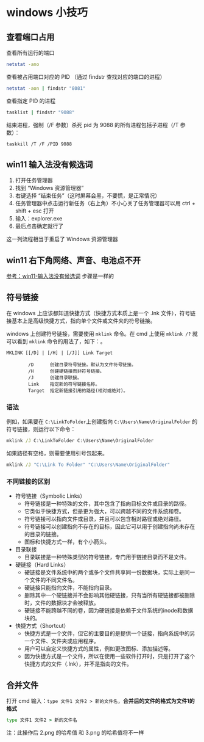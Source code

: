 # windows 小技巧

## 查看端口占用

查看所有运行的端口

```sh
netstat -ano
```

查看被占用端口对应的 PID （通过 findstr 查找对应的端口的进程）

```sh
netstat -aon | findstr "8081"
```

查看指定 PID 的进程

```sh
tasklist | findstr "9088"
```

结束进程，强制（/F 参数）杀死 pid 为 9088 的所有进程包括子进程（/T 参数）：

```sh
taskkill /T /F /PID 9088
```

## win11 输入法没有候选词

1. 打开任务管理器
2. 找到 “Windows 资源管理器”
3. 右键选择 “结束任务”（这时屏幕会黑，不要慌，是正常情况）
4. 任务管理器中点击运行新任务（右上角）不小心关了任务管理器可以用 ctrl + shift + esc 打开
5. 输入：explorer.exe
6. 最后点击确定就行了

这一列流程相当于重启了 Windows 资源管理器

## win11 右下角网络、声音、电池点不开

[参考：win11-输入法没有候选词](#win11-输入法没有候选词) 步骤是一样的

## 符号链接

在 windows 上应该都知道快捷方式（快捷方式本质上是一个 .lnk 文件），符号链接基本上是高级快捷方式，指向单个文件或文件夹的符号链接。

windows 上创建符号链接，需要使用 `mklink` 命令。在 cmd 上使用 `mklink /?` 就可以看到 `mklink` 命令的用法了，如下：。

```
MKLINK [[/D] | [/H] | [/J]] Link Target

        /D      创建目录符号链接。默认为文件符号链接。
        /H      创建硬链接而非符号链接。
        /J      创建目录联接。
        Link    指定新的符号链接名称。
        Target  指定新链接引用的路径(相对或绝对)。
```

### 语法

例如，如果要在 `C:\LinkToFolder`上创建指向 `C:\Users\Name\OriginalFolder` 的符号链接，则运行以下命令：

```cmd
mklink /J C:\LinkToFolder C:\Users\Name\OriginalFolder
```

如果路径有空格，则需要使用引号包起来。

```cmd
mklink /J "C:\Link To Folder" "C:\Users\Name\OriginalFolder"
```

### 不同链接的区别

- 符号链接（Symbolic Links）
  - 符号链接是一种特殊的文件，其中包含了指向目标文件或目录的路径。
  - 它类似于快捷方式，但是更为强大，可以跨越不同的文件系统和卷。
  - 符号链接可以指向文件或目录，并且可以包含相对路径或绝对路径。
  - 符号链接可以创建指向不存在的目标，因此它可以用于创建指向尚未存在的目录的链接。
  - 图标和快捷方式一样，有个小箭头。
- 目录联接
  - 目录联接是一种特殊类型的符号链接，专门用于链接目录而不是文件。
- 硬链接（Hard Links）
  - 硬链接是文件系统中的两个或多个文件共享同一份数据块，实际上是同一个文件的不同文件名。
  - 硬链接只能指向文件，不能指向目录。
  - 删除其中一个硬链接并不会影响其他硬链接，只有当所有硬链接都被删除时，文件的数据块才会被释放。
  - 硬链接不能跨越不同的卷，因为硬链接是依赖于文件系统的inode和数据块的。
- 快捷方式（Shortcut）
  - 快捷方式是一个文件，但它的主要目的是提供一个链接，指向系统中的另一个文件、文件夹或应用程序。
  - 用户可以自定义快捷方式的属性，例如更改图标、添加描述等。
  - 因为快捷方式是一个文件，所以在使用一些软件打开时，只是打开了这个快捷方式的文件（.lnk），并不是指向的文件。

## 合并文件

打开 cmd 输入：`type 文件1 文件2 > 新的文件名`，**合并后的文件的格式为文件1的格式**

```cmd
type 文件1 文件2 > 新的文件名
```

注：此操作后 2.png 的哈希值 和 3.png 的哈希值将不一样




